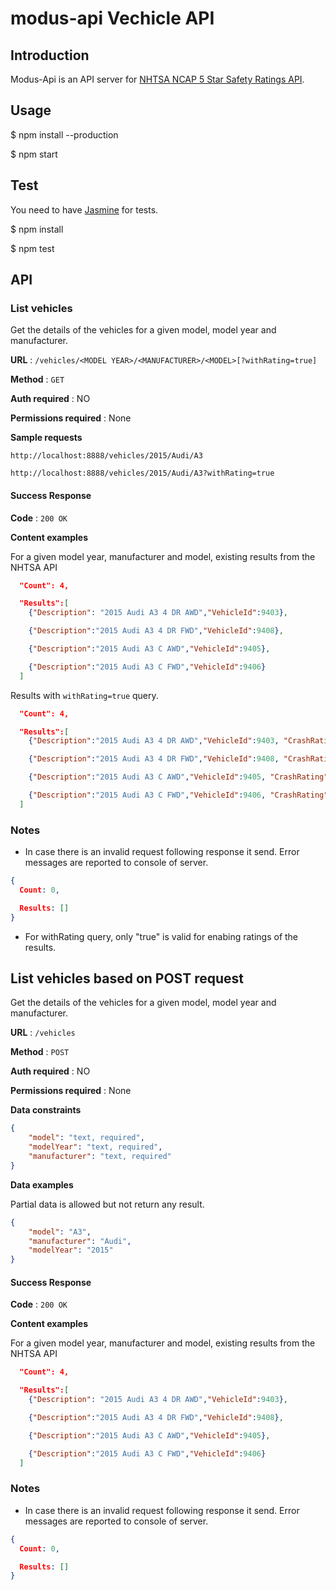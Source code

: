 # modus-api Vechicle API

## Introduction

Modus-Api is an API server for [NHTSA NCAP 5 Star Safety Ratings API](https://one.nhtsa.gov/webapi/Default.aspx?SafetyRatings/API/5).

## Usage

$ npm install --production

$ npm start

## Test

You need to have [Jasmine](https://jasmine.github.io/) for tests.

$ npm install

$ npm test

## API

### List vehicles

Get the details of the vehicles for a given model, model year and manufacturer.

**URL** : `/vehicles/<MODEL YEAR>/<MANUFACTURER>/<MODEL>[?withRating=true]`

**Method** : `GET`

**Auth required** : NO

**Permissions required** : None

**Sample requests**

`http://localhost:8888/vehicles/2015/Audi/A3`

`http://localhost:8888/vehicles/2015/Audi/A3?withRating=true`

#### Success Response

**Code** : `200 OK`

**Content examples**

For a given model year, manufacturer and model, existing results from the NHTSA API

```json
  "Count": 4,

  "Results":[
    {"Description": "2015 Audi A3 4 DR AWD","VehicleId":9403},

    {"Description":"2015 Audi A3 4 DR FWD","VehicleId":9408},

    {"Description":"2015 Audi A3 C AWD","VehicleId":9405},

    {"Description":"2015 Audi A3 C FWD","VehicleId":9406}
  ]
```

Results with `withRating=true` query.


```json
  "Count": 4,

  "Results":[
    {"Description":"2015 Audi A3 4 DR AWD","VehicleId":9403, "CrashRating": "5" },

    {"Description":"2015 Audi A3 4 DR FWD","VehicleId":9408, "CrashRating": "5"},

    {"Description":"2015 Audi A3 C AWD","VehicleId":9405, "CrashRating":"Not Rated"},

    {"Description":"2015 Audi A3 C FWD","VehicleId":9406, "CrashRating":"Not Rated"}
  ]
```
### Notes

* In case there is an invalid request following response it send. Error messages are reported
to console of server.

```json
{
  Count: 0,

  Results: []
}
```
* For withRating query, only "true" is valid for enabing ratings of the results.

## List vehicles based on POST request

Get the details of the vehicles for a given model, model year and manufacturer.

**URL** : `/vehicles`

**Method** : `POST`

**Auth required** : NO

**Permissions required** : None

**Data constraints**

```json
{
    "model": "text, required",
    "modelYear": "text, required",
    "manufacturer": "text, required"
}
```

**Data examples**

Partial data is allowed but not return any result.

```json
{
    "model": "A3",
    "manufacturer": "Audi",
    "modelYear": "2015"
}
```

#### Success Response

**Code** : `200 OK`

**Content examples**

For a given model year, manufacturer and model, existing results from the NHTSA API

```json
  "Count": 4,

  "Results":[
    {"Description": "2015 Audi A3 4 DR AWD","VehicleId":9403},

    {"Description":"2015 Audi A3 4 DR FWD","VehicleId":9408},

    {"Description":"2015 Audi A3 C AWD","VehicleId":9405},

    {"Description":"2015 Audi A3 C FWD","VehicleId":9406}
  ]
```
### Notes

* In case there is an invalid request following response it send. Error messages are reported
to console of server.

```json
{
  Count: 0,

  Results: []
}
```